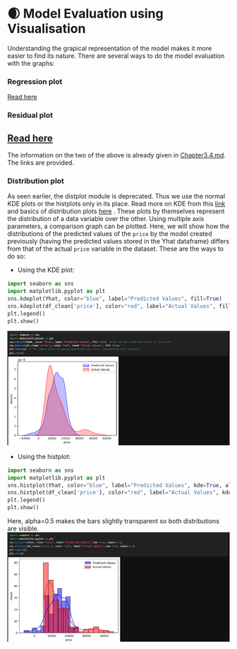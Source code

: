 # 🌒 Model Evaluation using Visualisation

Understanding the grapical representation of the model makes it more easier to find its nature. There are several ways to do the model evaluation with the graphs:  

### Regression plot
[Read here](https://github.com/parthpakhare-dotcom/Data-Analysis-with-Python/blob/main/Chapter3.4.md#5-regression-plots)
### Residual plot
[Read here](https://github.com/parthpakhare-dotcom/Data-Analysis-with-Python/blob/main/Chapter3.4.md#5-regression-plots)
---

The information on the two of the above is already given in [Chapter3.4.md](Chapter3.4.md). The links are provided.

### Distribution plot
As seen earlier, the distplot module is deprecated. Thus we use the normal KDE plots or the histplots only in its place. Read more on KDE from this [link](https://github.com/parthpakhare-dotcom/Data-Analysis-with-Python/blob/main/Chapter3.4.md#5-regression-plots) and basics of distribution plots [here](https://github.com/parthpakhare-dotcom/Data-Analysis-with-Python/blob/main/Chapter3.4.md#5-regression-plots) . These plots by themselves represent the distribution of a data variable over the other. Using multiple axis parameters, a comparison graph can be plotted. Here, we will show how the distributions of the predicted values of the `price` by the model created previously (having the predicted values stored in the Yhat dataframe) differs from that of the actual `price` variable in the dataset. These are the ways to do so:  
- Using the KDE plot:  
```python
import seaborn as sns
import matplotlib.pyplot as plt
sns.kdeplot(Yhat, color="blue", label="Predicted Values", fill=True)
sns.kdeplot(df_clean['price'], color="red", label="Actual Values", fill=True)
plt.legend()
plt.show()
```  
![kde](image-72.png)  

- Using the histplot:  
```python
import seaborn as sns
import matplotlib.pyplot as plt
sns.histplot(Yhat, color="blue", label="Predicted Values", kde=True, alpha=0.5)  
sns.histplot(df_clean['price'], color="red", label="Actual Values", kde=True, alpha=0.5)
plt.legend()
plt.show()
```  
Here, alpha=0.5 makes the bars slightly transparent so both distributions are visible.
![hisplot](image-73.png)